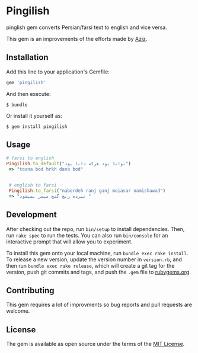 # Pingilish

pinglish gem converts Persian/farsi text to english and vice versa.

This gem is an improvements of the efforts made by [Aziz](https://github.com/aziz/pingilish.git).


## Installation

Add this line to your application's Gemfile:

```ruby
gem 'pingilish'
```

And then execute:

    $ bundle

Or install it yourself as:

    $ gem install pingilish

## Usage

```ruby
# farsi to english
Pingilish.to_default("توانا بود هرکه دانا بود")
 => "toana bod hrkh dana bod"


 # english to farsi
 Pingilish.to_farsi("nabordeh ranj ganj moiasar namishawad")
 => "نبرده رنج گنج میسر نمیشود "
```

## Development

After checking out the repo, run `bin/setup` to install dependencies. Then, run `rake spec` to run the tests. You can also run `bin/console` for an interactive prompt that will allow you to experiment.

To install this gem onto your local machine, run `bundle exec rake install`. To release a new version, update the version number in `version.rb`, and then run `bundle exec rake release`, which will create a git tag for the version, push git commits and tags, and push the `.gem` file to [rubygems.org](https://rubygems.org).

## Contributing

This gem requires a lot of improvments so bug reports and pull requests are welcome.


## License

The gem is available as open source under the terms of the [MIT License](http://opensource.org/licenses/MIT).

